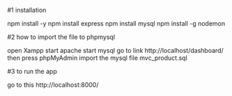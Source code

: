 <!-- how to run -->

#1 installation

npm install -y
npm install express
npm install mysql
npm install -g nodemon

#2 how to import the file to phpmysql

open Xampp
start apache
start mysql
go to link http://localhost/dashboard/
then press phpMyAdmin
import the mysql file mvc_product.sql

#3 to run the app

go to this http://localhost:8000/
